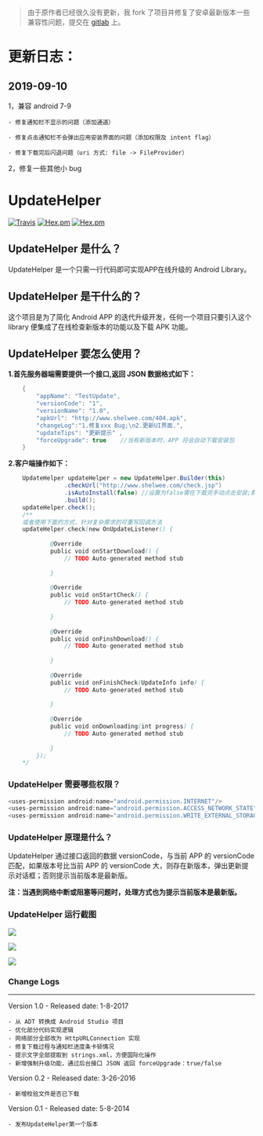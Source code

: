 > 由于原作者已经很久没有更新，我 fork 了项目并修复了安卓最新版本一些兼容性问题，提交在 [gitlab](https://gitlab.com/xiaokunyu/UpdateHelper) 上。

# 更新日志：

## 2019-09-10

1，兼容 android 7-9

    - 修复通知栏不显示的问题（添加通道）
    
    - 修复点击通知栏不会弹出应用安装界面的问题（添加权限及 intent flag）
    
    - 修复下载完后闪退问题（uri 方式: file -> FileProvider）
    
2，修复一些其他小 bug






# UpdateHelper
[![Travis](https://img.shields.io/badge/build-passing-blue.svg)](h) [![Hex.pm](https://img.shields.io/hexpm/l/plug.svg)]() [![Hex.pm](https://img.shields.io/badge/Release-v1.0-blue.svg)]()


## UpdateHelper 是什么？
UpdateHelper 是一个只需一行代码即可实现APP在线升级的 Android Library。
## UpdateHelper 是干什么的？
这个项目是为了简化 Android APP 的迭代升级开发，任何一个项目只要引入这个 library 便集成了在线检查新版本的功能以及下载 APK 功能。
## UpdateHelper 要怎么使用？
**1.首先服务器端需要提供一个接口,返回 JSON 数据格式如下：**
```Java
    {   
        "appName": "TestUpdate", 
        "versionCode": "1", 
        "versionName": "1.0", 
        "apkUrl": "http://www.shelwee.com/404.apk", 
        "changeLog":"1.修复xxx Bug;\n2.更新UI界面.", 
        "updateTips": "更新提示" ,
        "forceUpgrade": true    //当有新版本时，APP 将会自动下载安装包
    }
```   
**2.客户端操作如下：**
```Java
    UpdateHelper updateHelper = new UpdateHelper.Builder(this)
				.checkUrl("http://www.shelwee.com/check.jsp")
				.isAutoInstall(false) //设置为false需在下载完手动点击安装;默认值为true，下载后自动安装。
		        .build();
	updateHelper.check(); 
	/**
	或者使用下面的方式，针对复杂需求的可重写回调方法
	updateHelper.check(new OnUpdateListener() {
			
			@Override
			public void onStartDownload() {
				// TODO Auto-generated method stub
				
			}
			
			@Override
			public void onStartCheck() {
				// TODO Auto-generated method stub
				
			}
			
			@Override
			public void onFinshDownload() {
				// TODO Auto-generated method stub
				
			}
			
			@Override
			public void onFinishCheck(UpdateInfo info) {
				// TODO Auto-generated method stub
				
			}
			
			@Override
			public void onDownloading(int progress) {
				// TODO Auto-generated method stub
				
			}
		});
    */
```
### UpdateHelper 需要哪些权限？
```java
<uses-permission android:name="android.permission.INTERNET"/>
<uses-permission android:name="android.permission.ACCESS_NETWORK_STATE" />
<uses-permission android:name="android.permission.WRITE_EXTERNAL_STORAGE"/>
```
### UpdateHelper 原理是什么？
UpdateHelper 通过接口返回的数据 versionCode，与当前 APP 的 versionCode 匹配，如果版本号比当前 APP 的 versionCode 大，则存在新版本，弹出更新提示对话框；否则提示当前版本是最新版。

**注：当遇到网络中断或阻塞等问题时，处理方式也为提示当前版本是最新版。**
	
### UpdateHelper 运行截图
![](https://github.com/shelwee/ImageStorage/raw/master/UpdateHelper/UpdateDialog.png)

![](https://github.com/shelwee/ImageStorage/raw/master/UpdateHelper/Downloading.png)

![](https://github.com/shelwee/ImageStorage/raw/master/UpdateHelper/Downloaded.png)

### Change Logs
---
Version 1.0 - Released date: 1-8-2017
```
- 从 ADT 转换成 Android Studio 项目
- 优化部分代码实现逻辑
- 网络部分全部改为 HttpURLConnection 实现
- 修复下载过程与通知栏进度条卡顿情况
- 提示文字全部提取到 strings.xml，方便国际化操作
- 新增强制升级功能，通过后台接口 JSON 返回 forceUpgrade：true/false
```
Version 0.2 - Released date: 3-26-2016
```
- 新增校验文件是否已下载
```

Version 0.1 - Released date: 5-8-2014
```
- 发布UpdateHelper第一个版本

```
